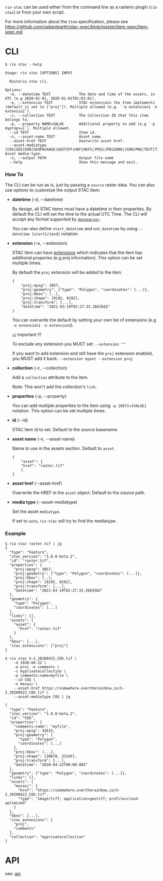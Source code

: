 
`rio-stac` can be used either from the command line as a rasterio plugin (`rio stac`) or from your own script.

For more information about the `Item` specification, please see https://github.com/radiantearth/stac-spec/blob/master/item-spec/item-spec.md

# CLI

```
$ rio stac --help

Usage: rio stac [OPTIONS] INPUT

  Rasterio stac cli.

Options:
  -d, --datetime TEXT             The date and time of the assets, in UTC (e.g 2020-01-01, 2020-01-01T01:01:01).
  -e, --extension TEXT            STAC extensions the Item implements (default is set to ["proj"]). Multiple allowed (e.g. `-e extension1 -e extensio2`).
  -c, --collection TEXT           The Collection ID that this item belongs to.
  -p, --property NAME=VALUE       Additional property to add (e.g `-p myprops=1`). Multiple allowed.
  --id TEXT                       Item id.
  -n, --asset-name TEXT           Asset name.
  --asset-href TEXT               Overwrite asset href.
  --asset-mediatype [COG|GEOJSON|GEOPACKAGE|GEOTIFF|HDF|HDF5|JPEG|JPEG2000|JSON|PNG|TEXT|TIFF|XML|auto] Asset media-type.
  -o, --output PATH               Output file name
  --help                          Show this message and exit.
```

### How To

The CLI can be run as is, just by passing a `source` raster data. You can also use options to customize the output STAC item:

- **datetime** (-d, --datetime)

    By design, all STAC items must have a datetime in their properties. By default the CLI will set the time to the actual UTC Time. The CLI will accept any format supported by [`dateparser`](https://dateparser.readthedocs.io/en/latest/).

    You can also define `start_datetime` and `end_datetime` by using `--datetime {start}/{end}` notation.

- **extension** (-e, --extension)

    STAC Item can have [extensions](https://github.com/radiantearth/stac-spec/tree/master/extensions) which indicates that the item has additional properies (e.g proj information). This option can be set multiple times.

    By default the `proj` extension will be added to the item.
    ```
    {
        "proj:epsg": 3857,
        "proj:geometry": {"type": "Polygon", "coordinates": [...]},
        "proj:bbox": [..],
        "proj:shape": [8192, 8192],
        "proj:transform": [...],
        "datetime": "2021-03-19T02:27:33.266356Z"
    }
    ```

    You can overwrite the default by setting your own list of extensions (e.g `-e extension1 -e extension2`).

    ¡¡¡ important !!!

    To exclude any extension you MUST set: `--extension ""`

    If you want to add extension and still have the `proj` extension enabled, you MUST add it back: `--extension myext --extension proj`

- **collection** (-c, --collection)

    Add a `collection` attribute to the item.

    Note: This won't add the collection's `link`.

- **properties** (-p, --property)

    You can add multiple properties to the item using `-p {KEY}={VALUE}` notation. This option can be set multiple times.

- **id** (--id)

    STAC Item id to set. Default to the source basename.

- **asset name** (-n, --asset-name)

    Name to use in the assets section. Default to `asset`.

    ```
    {
        "asset": {
        "href": "raster.tif"
        }
    }
    ```

- **asset href** (--asset-href)

    Overwrite the HREF in the `asset` object. Default to the source path.

- **media type** (--asset-mediatype)

    Set the asset `mediatype`.

    If set to `auto`, `rio-stac` will try to find the mediatype.


### Example

```
$ rio stac raster.tif | jq
{
  "type": "Feature",
  "stac_version": "1.0.0-beta.2",
  "id": "raster.tif",
  "properties": {
    "proj:epsg": 3857,
    "proj:geometry": {"type": "Polygon", "coordinates": [...]},
    "proj:bbox": [..],
    "proj:shape": [8192, 8192],
    "proj:transform": [...],
    "datetime": "2021-03-19T02:27:33.266356Z"
  },
  "geometry": {
    "type": "Polygon",
    "coordinates": [...]
  },
  "links": [],
  "assets": {
    "asset": {
      "href": "raster.tif"
    }
  },
  "bbox": [...],
  "stac_extensions": ["proj"]
}
```

```
$ rio stac S-2_20200422_COG.tif \
    -d 2020-04-22 \
    -e proj -e comments \
    -c myprivatecollection \
    -p comments:name=myfile \
    --id COG \
    -n mosaic \
    --asset-href https://somewhere.overtherainbow.io/S-2_20200422_COG.tif \
    --asset-mediatype COG | jq

{
  "type": "Feature",
  "stac_version": "1.0.0-beta.2",
  "id": "COG",
  "properties": {
    "comments:name": "myfile",
    "proj:epsg": 32632,
    "proj:geometry": {
      "type": "Polygon",
      "coordinates": [...]
    },
    "proj:bbox": [...],
    "proj:shape": [28870, 33145],
    "proj:transform": [...],
    "datetime": "2020-04-22T00:00:00Z"
  },
  "geometry": {"type": "Polygon", "coordinates": [...]},
  "links": [],
  "assets": {
    "mosaic": {
      "href": "https://somewhere.overtherainbow.io/S-2_20200422_COG.tif",
      "type": "image/tiff; application=geotiff; profile=cloud-optimized"
    }
  },
  "bbox": [...],
  "stac_extensions": [
    "proj",
    "comments"
  ],
  "collection": "myprivatecollection"
}
```


# API

see: [api](api/rio_stac/stac.md)
